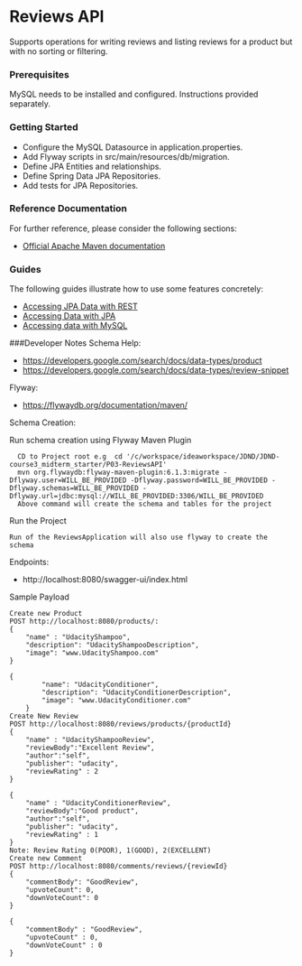 # Reviews API 
Supports operations for writing reviews and listing reviews for a product but with no sorting or filtering.

### Prerequisites
MySQL needs to be installed and configured. Instructions provided separately.

### Getting Started
* Configure the MySQL Datasource in application.properties.
* Add Flyway scripts in src/main/resources/db/migration.
* Define JPA Entities and relationships.
* Define Spring Data JPA Repositories.
* Add tests for JPA Repositories.

### Reference Documentation
For further reference, please consider the following sections:

* [Official Apache Maven documentation](https://maven.apache.org/guides/index.html)

### Guides
The following guides illustrate how to use some features concretely:

* [Accessing JPA Data with REST](https://spring.io/guides/gs/accessing-data-rest/)
* [Accessing Data with JPA](https://spring.io/guides/gs/accessing-data-jpa/)
* [Accessing data with MySQL](https://spring.io/guides/gs/accessing-data-mysql/)

###Developer Notes
Schema Help: 
* https://developers.google.com/search/docs/data-types/product
* https://developers.google.com/search/docs/data-types/review-snippet

Flyway:
* https://flywaydb.org/documentation/maven/

Schema Creation:

Run schema creation using Flyway Maven Plugin
```
  CD to Project root e.g  cd '/c/workspace/ideaworkspace/JDND/JDND-course3_midterm_starter/P03-ReviewsAPI'
  mvn org.flywaydb:flyway-maven-plugin:6.1.3:migrate -Dflyway.user=WILL_BE_PROVIDED -Dflyway.password=WILL_BE_PROVIDED -Dflyway.schemas=WILL_BE_PROVIDED -Dflyway.url=jdbc:mysql://WILL_BE_PROVIDED:3306/WILL_BE_PROVIDED
  Above command will create the schema and tables for the project
```
Run the Project
```
Run of the ReviewsApplication will also use flyway to create the schema
```

Endpoints:
* http://localhost:8080/swagger-ui/index.html

Sample Payload
```
Create new Product
POST http://localhost:8080/products/:
{
	"name" : "UdacityShampoo",
	"description": "UdacityShampooDescription",
	"image": "www.UdacityShampoo.com"
}

{
        "name": "UdacityConditioner",
        "description": "UdacityConditionerDescription",
        "image": "www.UdacityConditioner.com"
    }
Create New Review
POST http://localhost:8080/reviews/products/{productId}
{
	"name" : "UdacityShampooReview",
	"reviewBody":"Excellent Review",
	"author":"self",
	"publisher": "udacity",
	"reviewRating" : 2
}

{
	"name" : "UdacityConditionerReview",
	"reviewBody":"Good product",
	"author":"self",
	"publisher": "udacity",
	"reviewRating" : 1
}
Note: Review Rating 0(POOR), 1(GOOD), 2(EXCELLENT)
Create new Comment
POST http://localhost:8080/comments/reviews/{reviewId}
{
    "commentBody": "GoodReview",
    "upvoteCount": 0,
    "downVoteCount": 0
}

{
	"commentBody" : "GoodReview",
	"upvoteCount" : 0,
	"downVoteCount" : 0
}
```
             

